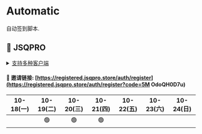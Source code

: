 # Automatic

自动签到脚本.



## 🎯 JSQPRO

<details>
  <summary><a href="https://jsqpro.link/doc/#/">支持多种客户端</a></summary>

  - **SSR**
  - **SSD**
  - **Clash**
  - **Surge**
  - **V2RayN**
  - **Kitsunebi**
  - **Surfboard**
  - **Quantumult**
  - **QuantumultX**
  - **Shadowrocket**
</details>




#### 🔗 邀请链接:  [https://registered.jsqpro.store/auth/register](https://registered.jsqpro.store/auth/register?code=5M OdoQH0D7u)



<!-- @protocol:jsqpro:start -->
<!-- checked:2021-09-30 10:28:11;2021-10-01 12:24:31;2021-10-02 12:24:18;2021-10-03 12:24:17;2021-10-04 12:24:44;2021-10-05 12:24:54;2021-10-06 07:07:47;2021-10-07 07:07:47;2021-10-08 11:00:07;2021-10-09 20:13:05;2021-10-11 18:12:18;2021-10-13 02:52:12;2021-10-13 10:52:04;2021-10-14 12:14:15;2021-10-15 12:14:39;2021-10-19 12:14:43;2021-10-20 12:14:42;2021-10-21 12:14:54 -->

| 10-18(一) | 10-19(二) | 10-20(三) | 10-21(四) | 10-22(五) | 10-23(六) | 10-24(日) |
| :-------: | :-------: | :-------: | :-------: | :-------: | :-------: | :-------: |
|           |    🟢     |    🟢     |    🟢     |           |           |           |

<!-- @protocol:jsqpro:end -->
